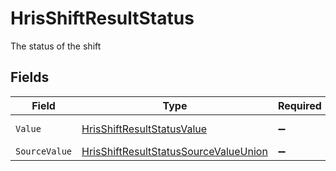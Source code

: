 # HrisShiftResultStatus

The status of the shift


## Fields

| Field                                                                                                     | Type                                                                                                      | Required                                                                                                  | Description                                                                                               | Example                                                                                                   |
| --------------------------------------------------------------------------------------------------------- | --------------------------------------------------------------------------------------------------------- | --------------------------------------------------------------------------------------------------------- | --------------------------------------------------------------------------------------------------------- | --------------------------------------------------------------------------------------------------------- |
| `Value`                                                                                                   | [HrisShiftResultStatusValue](../../Models/Components/HrisShiftResultStatusValue.md)                       | :heavy_minus_sign:                                                                                        | The status of the shift                                                                                   | confirmed                                                                                                 |
| `SourceValue`                                                                                             | [HrisShiftResultStatusSourceValueUnion](../../Models/Components/HrisShiftResultStatusSourceValueUnion.md) | :heavy_minus_sign:                                                                                        | N/A                                                                                                       | Confirmed                                                                                                 |